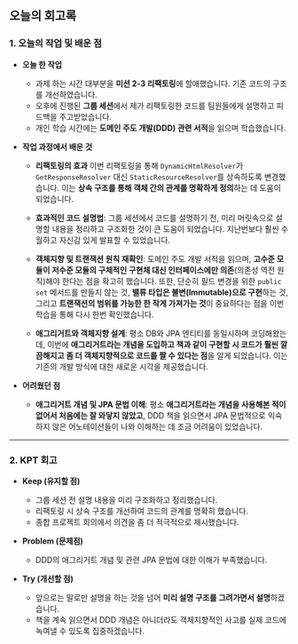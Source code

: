 ## 오늘의 회고록

### 1. 오늘의 작업 및 배운 점

* **오늘 한 작업**
    * 과제 하는 시간 대부분을 **미션 2-3 리팩토링**에 할애했습니다. 기존 코드의 구조를 개선하였습니다.
    * 오후에 진행된 **그룹 세션**에서 제가 리팩토링한 코드를 팀원들에게 설명하고 피드백을 주고받았습니다.
    * 개인 학습 시간에는 **도메인 주도 개발(DDD) 관련 서적**을 읽으며 학습했습니다.

* **작업 과정에서 배운 것**
    * **리팩토링의 효과** 이번 리팩토링을 통해 `DynamicHtmlResolver`가 `GetResponseResolver` 대신 `StaticResourceResolver`를 상속하도록 변경했습니다. 이는 **상속 구조를 통해 객체 간의 관계를 명확하게 정의**하는 데 도움이 되었습니다.
    
    * **효과적인 코드 설명법**: 그룹 세션에서 코드를 설명하기 전, 미리 머릿속으로 설명할 내용을 정리하고 구조화한 것이 큰 도움이 되었습니다. 지난번보다 훨씬 수월하고 자신감 있게 발표할 수 있었습니다.
    
    * **객체지향 및 트랜잭션 원칙 재확인**: 도메인 주도 개발 서적을 읽으며, **고수준 모듈이 저수준 모듈의 구체적인 구현체 대신 인터페이스에만 의존**(의존성 역전 원칙)해야 한다는 점을 확고히 했습니다. 또한, 단순히 필드 변경을 위한 `public` `set` 메서드를 만들지 않는 것, **밸류 타입은 불변(Immutable)으로 구현**하는 것, 그리고 **트랜잭션의 범위를 가능한 한 작게 가져가는 것**이 중요하다는 점을 이번 학습을 통해 다시 한번 확인했습니다.
    
    * **애그리거트와 객체지향 설계**: 평소 DB와 JPA 엔티티를 동일시하며 코딩해왔는데, 이번에 **애그리거트라는 개념을 도입하고 책과 같이 구현할 시 코드가 훨씬 깔끔해지고 좀 더 객체지향적으로 코드를 짤 수 있다는 점**을 알게 되었습니다. 이는 기존의 개발 방식에 대한 새로운 시각을 제공했습니다.

* **어려웠던 점**
    * **애그리거트 개념 및 JPA 문법 이해**: 평소 **애그리거트라는 개념을 사용해본 적이 없어서 처음에는 잘 와닿지 않았고**, DDD 책을 읽으면서 JPA 문법적으로 익숙하지 않은 어노테이션들이 나와 이해하는 데 조금 어려움이 있었습니다.

---

### 2. KPT 회고

* **Keep (유지할 점)**
    * 그룹 세션 전 설명 내용을 미리 구조화하고 정리했습니다.
    * 리팩토링 시 상속 구조를 개선하여 코드의 관계를 명확히 했습니다.
    * 종합 프로젝트 회의에서 의견을 좀 더 적극적으로 제시했습니다.

* **Problem (문제점)**
    * DDD의 애그리거트 개념 및 관련 JPA 문법에 대한 이해가 부족했습니다.

* **Try (개선할 점)**
    * 앞으로는 말로만 설명을 하는 것을 넘어 **미리 설명 구조를 그려가면서 설명**하겠습니다.
    * 책을 계속 읽으면서 DDD 개념은 아니더라도 객체지향적인 사고를 실제 코드에 녹여낼 수 있도록 집중하겠습니다.
